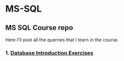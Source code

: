 # MS-SQL
## MS SQL Course repo
Here I'll post all the querries that I learn in the course.

### 1. [Database Introduction Exercises](https://github.com/HEMAndonov98/MS-SQL/tree/main/Database%20Introduction%20Exercise)
